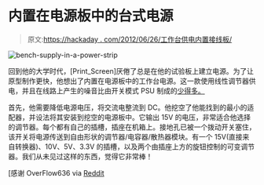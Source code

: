# 内置在电源板中的台式电源

> 原文:[https://hackaday . com/2012/06/26/工作台供电内置接线板/](https://hackaday.com/2012/06/26/bench-supply-built-in-a-power-strip/)

![](../Images/a55c0ee4e19e298d75d6ee278437c585.png "bench-supply-in-a-power-strip")

回到他的大学时代，[Print_Screen]厌倦了总是在他的试验板上建立电源。为了让原型制作更快，他想出了内置在电源板中的工作台电源。这一款使用线性调节器供电，并且在线路上产生的噪音比由开关模式 PSU 制成的[少得多。](http://hackaday.com/2012/06/26/building-a-bench-supply-without-altering-the-atx-psu)

首先，他需要降低电源电压，将交流电整流到 DC。他挖空了他能找到的最小的适配器，并设法将其安装到挖空的电源板中。它输出 15V 的电压，非常适合他选择的调节器。每个都有自己的插槽，插座在机箱上。接地孔已被一个拨动开关塞住，该开关将电源传送到自由形状的调节器/电容器/散热器模块。有一个 15V(直接来自转换器)、10V、5V、3.3V 的插槽，以及两个由插座上方的旋钮控制的可变调节器。我们从未见过这样的东西，觉得它非常棒！

[感谢 OverFlow636 via [Reddit](http://www.reddit.com/r/DIY/comments/vlxvn/i_always_see_pc_power_supplies_converted_into/)